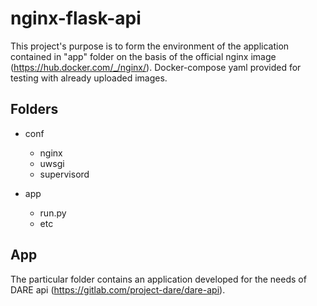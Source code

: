 # nginx-flask-api

This project's purpose is to form the environment of the application contained in "app" folder on the basis of the official nginx image (https://hub.docker.com/_/nginx/).
Docker-compose yaml provided for testing with already uploaded images.

## Folders

* conf
    * nginx 
    * uwsgi 
    * supervisord 
    
* app
    * run.py
    * etc

## App

The particular folder contains an application developed for the needs of DARE api (https://gitlab.com/project-dare/dare-api).

